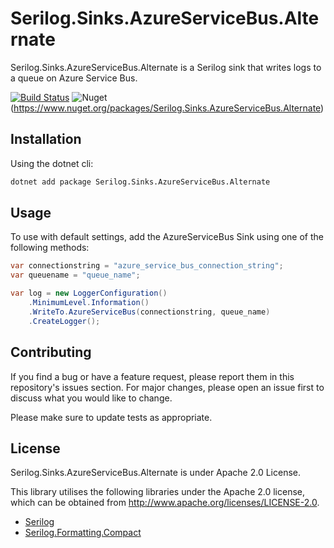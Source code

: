 # Serilog.Sinks.AzureServiceBus.Alternate

Serilog.Sinks.AzureServiceBus.Alternate is a Serilog sink that writes logs to a queue on Azure Service Bus.

[![Build Status](https://dev.azure.com/rahulruikar0957/SerilogSinkAzureServiceBus/_apis/build/status/rahulruikar.serilog-sinks-azureservicebus?branchName=master)](https://dev.azure.com/rahulruikar0957/SerilogSinkAzureServiceBus/_build/latest?definitionId=1&branchName=master) ![Nuget](https://img.shields.io/nuget/v/Serilog.Sinks.AzureServiceBus.Alternate?style=plastic)(https://www.nuget.org/packages/Serilog.Sinks.AzureServiceBus.Alternate)

## Installation

Using the dotnet cli:

```bash
dotnet add package Serilog.Sinks.AzureServiceBus.Alternate
```

## Usage

To use with default settings, add the AzureServiceBus Sink using one of the following methods:

```c#
var connectionstring = "azure_service_bus_connection_string";
var queuename = "queue_name";

var log = new LoggerConfiguration()
    .MinimumLevel.Information()
    .WriteTo.AzureServiceBus(connectionstring, queue_name)
    .CreateLogger();

```



## Contributing

If you find a bug or have a feature request, please report them in this repository's issues section. For major changes, please open an issue first to discuss what you would like to change.

Please make sure to update tests as appropriate.

## License
Serilog.Sinks.AzureServiceBus.Alternate is under Apache 2.0 License.

This library utilises the following libraries under the Apache 2.0 license, which can be obtained from http://www.apache.org/licenses/LICENSE-2.0.

- [Serilog](https://github.com/serilog/serilog/blob/dev/LICENSE)
- [Serilog.Formatting.Compact](https://github.com/serilog/serilog-formatting-compact/blob/dev/LICENSE)
